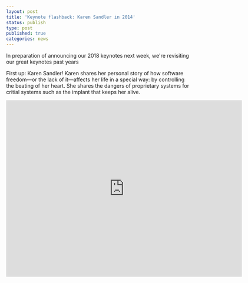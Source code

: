 ```yaml
---
layout: post
title: 'Keynote flashback: Karen Sandler in 2014'
status: publish
type: post
published: true
categories: news
---
```


In preparation of announcing our 2018 keynotes next week, we're revisiting our great keynotes past years

First up: Karen Sandler! Karen shares her personal story of how software freedom—or the lack of it—affects her life in a special way: by controlling the beating of her heart. She shares the dangers of proprietary systems for critial systems such as the implant that keeps her alive.

<iframe src="https://archive.org/embed/SeaGL2014KarenSandlerKeynote" width="640" height="480" frameborder="0" webkitallowfullscreen="true" mozallowfullscreen="true" allowfullscreen></iframe>

